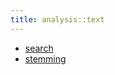 ```yaml
---
title: analysis::text
---
```



   * [search](../../../Library/analysis/text/search)
   * [stemming](../../../Library/analysis/text/stemming)